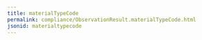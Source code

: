 ```yaml
---
title: materialTypeCode
permalink: compliance/ObservationResult.materialTypeCode.html
jsonid: materialtypecode
---
```

